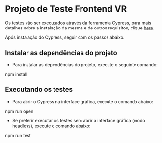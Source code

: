# Projeto de Teste Frontend VR

Os testes vão ser executados através da ferramenta Cypress, para mais detalhes sobre a instalação da mesma e de outros requisitos, clique [here](https://docs.cypress.io/app/get-started/install-cypress).

Após instalação do Cypress, seguir com os passos abaixo.


## Instalar as dependências do projeto

- Para instalar as dependências do projeto, execute o seguinte comando:

npm install


## Executando os testes

- Para abrir o Cypress na interface gráfica, execute o comando abaixo:

npm run open

- Se preferir executar os testes sem abrir a interface gráfica (modo headless), execute o comando abaixo:

npm run test